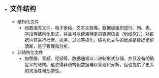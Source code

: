 - ## 文件结构
	- 结构化文件
		- 如数据库文件、电子表格、文本文档等。数据被组织成行、列、表、字段等结构化形式，并且可以使用特定的查询语言（例如SQL）对数据内容进行检索、排序、过滤等操作。结构化文件的优点是数据组织清晰，易于管理和分析。
	- 非结构化文件
		- 如图像、音频、视频等，数据通常以二进制形式存储，并且没有明确定义的结构。这使得非结构化数据难以管理和分析，但也提供了更大的灵活性和创造性。